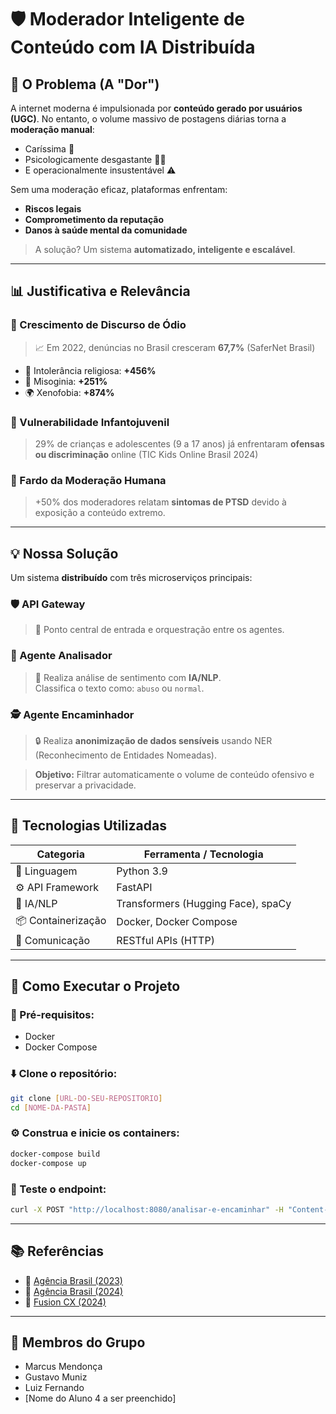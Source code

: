 # 🛡️ **Moderador Inteligente de Conteúdo com IA Distribuída**

## 🎯 O Problema (A "Dor")

A internet moderna é impulsionada por **conteúdo gerado por usuários (UGC)**. No entanto, o volume massivo de postagens diárias torna a **moderação manual**:

- Caríssima 💸  
- Psicologicamente desgastante 🧠💥  
- E operacionalmente insustentável ⚠️

Sem uma moderação eficaz, plataformas enfrentam:
- **Riscos legais**
- **Comprometimento da reputação**
- **Danos à saúde mental da comunidade**

> A solução? Um sistema **automatizado, inteligente e escalável**.

---

## 📊 Justificativa e Relevância

### 🚨 Crescimento de Discurso de Ódio

> 📈 Em 2022, denúncias no Brasil cresceram **67,7%** (SaferNet Brasil)

- 🧕‍ Intolerância religiosa: **+456%**
- 👩‍ Misoginia: **+251%**
- 🌍 Xenofobia: **+874%**

### 👶 Vulnerabilidade Infantojuvenil  
> 29% de crianças e adolescentes (9 a 17 anos) já enfrentaram **ofensas ou discriminação** online (TIC Kids Online Brasil 2024)

### 🧠 Fardo da Moderação Humana
> +50% dos moderadores relatam **sintomas de PTSD** devido à exposição a conteúdo extremo.

---

## 💡 Nossa Solução

Um sistema **distribuído** com três microserviços principais:

### 🛡️ API Gateway
> 🔗 Ponto central de entrada e orquestração entre os agentes.

### 🧠 Agente Analisador
> 💬 Realiza análise de sentimento com **IA/NLP**.  
> Classifica o texto como: `abuso` ou `normal`.

### 🕵️ Agente Encaminhador
> 🔒 Realiza **anonimização de dados sensíveis** usando NER (Reconhecimento de Entidades Nomeadas).

> **Objetivo:** Filtrar automaticamente o volume de conteúdo ofensivo e preservar a privacidade.

---

## 🧰 Tecnologias Utilizadas

| Categoria        | Ferramenta / Tecnologia                      |
|------------------|----------------------------------------------|
| 🐍 Linguagem      | Python 3.9                                   |
| ⚙️ API Framework | FastAPI                                      |
| 🧠 IA/NLP         | Transformers (Hugging Face), spaCy           |
| 📦 Containerização | Docker, Docker Compose                     |
| 🔁 Comunicação    | RESTful APIs (HTTP)                          |

---

## 🚀 Como Executar o Projeto

### 🔧 Pré-requisitos:
- Docker  
- Docker Compose  

### ⬇️ Clone o repositório:
```bash
git clone [URL-DO-SEU-REPOSITORIO]
cd [NOME-DA-PASTA]
```

### ⚙️ Construa e inicie os containers:
```bash
docker-compose build
docker-compose up
```

### 🧪 Teste o endpoint:
```bash
curl -X POST "http://localhost:8080/analisar-e-encaminhar" -H "Content-Type: application/json" -d '{"texto": "O João me ameaçou em Belo Horizonte."}'
```

---

## 📚 Referências

- 📖 [Agência Brasil (2023)](https://agenciabrasil.ebc.com.br/direitos-humanos/noticia/2023-02/denuncias-de-crimes-na-internet-com-discurso-de-odio-crescem-em-2022)  
- 📖 [Agência Brasil (2024)](https://agenciabrasil.ebc.com.br/geral/noticia/2024-10/tres-em-cada-dez-criancas-e-adolescentes-foram-ofendidos-na-internet)  
- 📖 [Fusion CX (2024)](https://www.fusioncx.com/blog/data-annotation/content-moderation/content-moderation-challenges/)

---

## 👥 Membros do Grupo

- Marcus Mendonça  
- Gustavo Muniz  
- Luiz Fernando  
- [Nome do Aluno 4 a ser preenchido]